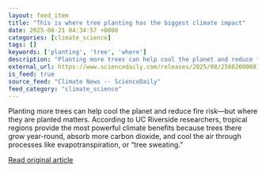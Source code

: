```yaml
---
layout: feed_item
title: "This is where tree planting has the biggest climate impact"
date: 2025-08-21 04:34:57 +0000
categories: [climate_science]
tags: []
keywords: ['planting', 'tree', 'where']
description: "Planting more trees can help cool the planet and reduce fire risk—but where they are planted matters"
external_url: https://www.sciencedaily.com/releases/2025/08/250820000810.htm
is_feed: true
source_feed: "Climate News -- ScienceDaily"
feed_category: "climate_science"
---
```


Planting more trees can help cool the planet and reduce fire risk—but where they are planted matters. According to UC Riverside researchers, tropical regions provide the most powerful climate benefits because trees there grow year-round, absorb more carbon dioxide, and cool the air through processes like evapotranspiration, or “tree sweating.”

[Read original article](https://www.sciencedaily.com/releases/2025/08/250820000810.htm)
